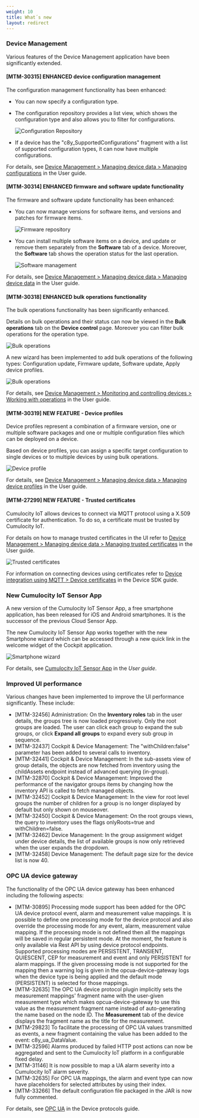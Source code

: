 ```yaml
---
weight: 10
title: What´s new
layout: redirect
---
```


### Device Management

Various features of the Device Management application have been significantly extended.

#### [MTM-30315] ENHANCED device configuration management

The configuration management functionality has been enhanced: 

* You can now specify a configuration type.
 
* The configuration repository provides a list view, which shows the configuration type and also allows you to filter for configurations.

	![Configuration Repository](/images/users-guide/DeviceManagement/devmgmt-management-configrepo.png)
 
* If a device has the "c8y_SupportedConfigurations" fragment with a list of supported configuration types, it can now have multiple configurations.

For details, see [Device Management > Managing device data > Managing configurations](/users-guide/device-management#configuration-repository) in the User guide.


#### [MTM-30314] ENHANCED firmware and software update functionality
	
The firmware and software update functionality has been enhanced: 

* You can now manage versions for software items, and versions and patches for firmware items. 

	![Firmware repository](/images/users-guide/DeviceManagement/devmgmt-firmware-list.png)
 
* You can install multiple software items on a device, and update or remove them separately from the **Software** tab of a device. Moreover, the **Software** tab shows the operation status for the last operation.

	![Software management](/images/users-guide/DeviceManagement/devmgmt-software-tab.png)

For details, see [Device Management > Managing device data > Managing device data](/users-guide/device-management#managing-device-data) in the User guide.

#### [MTM-30318] ENHANCED bulk operations functionality
	
The bulk operations functionality has been significantly enhanced. 

Details on bulk operations and their status can now be viewed in the **Bulk operations** tab on the **Device control** page. Moreover you can filter bulk operations for the operation type.

![Bulk operations](/images/users-guide/DeviceManagement/devmgmt-devicecontrol-bulk-operations-list.png)

A new wizard has been implemented to add bulk operations of the following types: Configuration update, Firmware update, Software update, Apply device profiles.

![Bulk operations](/images/users-guide/DeviceManagement/devmgmt-devicecontrol-bulk-operation-type.png)

For details, see [Device Management > Monitoring and controlling devices > Working with operations](/users-guide/device-management#working-with-operations) in the User guide.


#### [MTM-30319] NEW FEATURE - Device profiles
	
Device profiles represent a combination of a firmware version, one or multiple software packages and one or multiple configuration files which can be deployed on a device. 

Based on device profiles, you can assign a specific target configuration to single devices or to multiple devices by using bulk operations.

![Device profile](/images/users-guide/DeviceManagement/devmgmt-device-profile-details.png)

For details, see [Device Management > Managing device data > Managing device profiles](/users-guide/device-management#device-profiles) in the User guide.


#### [MTM-27299] NEW FEATURE - Trusted certificates
	
Cumulocity IoT allows devices to connect via MQTT protocol using a X.509 certificate for authentication. To do so, a certificate must be trusted by Cumulocity IoT. 

For details on how to manage trusted certificates in the UI refer to [Device Management > Managing device data > Managing trusted certificates](/users-guide/device-management#trusted-certificates) in the User guide.

![Trusted certificates](/images/users-guide/DeviceManagement/devmgmt-trusted-certificates-list.png)

For information on connecting devices using certificates refer to [Device integration using MQTT > Device certificates](/device-sdk/mqtt/#device-certificates) in the Device SDK guide.

### New Cumulocity IoT Sensor App

A new version of the Cumulocity IoT Sensor App, a free smartphone application,  has been released for iOS and Android smartphones. It is the successor of the previous Cloud Sensor App.

The new Cumulocity IoT Sensor App works together with the new Smartphone wizard which can be accessed through a new quick link in the welcome widget of the Cockpit application.

![Smartphone wizard](/images/users-guide/csa/csa-connect-smartphone-wizard-step3.png)

For details, see [Cumulocity IoT Sensor App](/users-guide/cumulocity-sensor-app/) in the *User guide*.


### Improved UI performance

Various changes have been implemented to improve the UI performance significantly. These include:

* [MTM-32456] Administration: On the <b>Inventory roles</b> tab in the user details, the groups tree is now loaded progressively. Only the root groups are loaded. The user can click each group to expand the sub groups, or click <b>Expand all groups</b> to expand every sub group in sequence.
* [MTM-32437] Cockpit & Device Management: The "withChildren:false" parameter has been added to several calls to inventory. 
* [MTM-32441] Cockpit & Device Management: In the sub-assets view of group details, the objects are now fetched from inventory using the childAssets endpoint instead of advanced querying (in-group).
* [MTM-32870] Cockpit & Device Management: Improved the performance of the navigator groups items by changing how the inventory API is called to fetch managed objects.
* [MTM-32452] Cockpit & Device Management: In the view for root level groups the number of children for a group is no longer displayed by default but only shown on mouseover.
* [MTM-32450] Cockpit & Device Management: On the root groups views, the query to inventory uses the flags onlyRoots=true and withChildren=false.
* [MTM-32462] Device Management: In the group assignment widget under device details, the list of available groups is now only retrieved when the user expands the dropdown. 
* [MTM-32458] Device Management: The default page size for the device list is now 40. 


### OPC UA device gateway 

The functionality of the OPC UA device gateway has been enhanced including the following aspects:

* [MTM-30895] Processing mode support has been added for the OPC UA device protocol event, alarm and measurement value mappings. It is possible to define one processing mode for the device protocol and also override the processing mode for any event, alarm, measurement value mapping. If the processing mode is not defined then all the mappings will be saved in regular persistent mode. At the moment, the feature is only available via Rest API by using device protocol endpoints. Supported processing modes are PERSISTENT, TRANSIENT, QUIESCENT, CEP for measurement and event and only PERSISTENT for alarm mappings. If the given processing mode is not supported for the mapping then a warning log is given in the opcua-device-gateway logs when the device type is being applied and the default mode (PERSISTENT) is selected for those mappings. 
* [MTM-32635] The OPC UA device protocol plugin implicitly sets the measurement mappings' fragment name with the user-given measurement type which makes opcua-device-gateway to use this value as the measurement fragment name instead of auto-generating the name based on the node ID. The <b>Measurement</b> tab of the device displays the fragment name as the title for the measurement. 
* [MTM-29823] To facilitate the processing of OPC UA values transmitted as events, a new fragment containing the value has been added to the event: c8y&#95;ua&#95;DataValue.
* [MTM-32596] Alarms produced by failed HTTP post actions can now be aggregated and sent to the Cumulocity IoT platform in a configurable fixed delay.
* [MTM-31146] It is now possible to map a UA alarm severity into a Cumulocity IoT alarm severity. 
* [MTM-32635] For OPC UA mappings, the alarm and event type can now have placeholders for selected attributes by using their index. 
* [MTM-33266] The default configuration file packaged in the JAR is now fully commented.

For details, see [OPC UA](/device-protocols/opcua) in the Device protocols guide.




 
